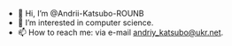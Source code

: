 - 👋 Hi, I’m @Andrii-Katsubo-ROUNB
- 👀 I’m interested in computer science.
- 📫 How to reach me: via e-mail andriy_katsubo@ukr.net.

<!---
Andrii-Katsubo-ROUNB/Andrii-Katsubo-ROUNB is a ✨ special ✨ repository because its `README.md` (this file) appears on your GitHub profile.
You can click the Preview link to take a look at your changes.
--->

